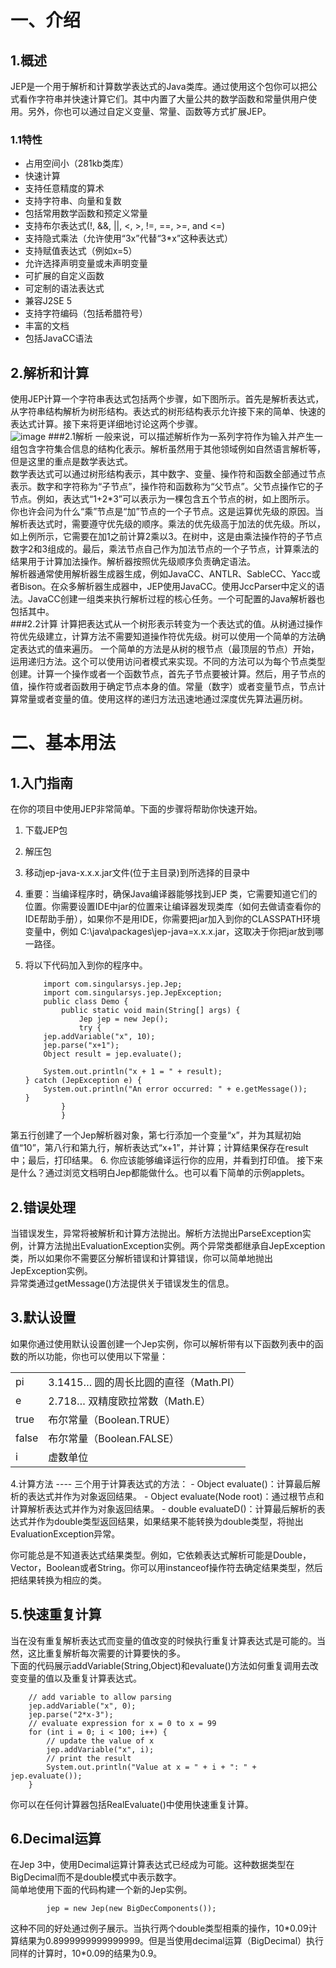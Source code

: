 一、介绍
====
1.概述
----
JEP是一个用于解析和计算数学表达式的Java类库。通过使用这个包你可以把公式看作字符串并快速计算它们。其中内置了大量公共的数学函数和常量供用户使用。另外，你也可以通过自定义变量、常量、函数等方式扩展JEP。
###  1.1特性
- 占用空间小（281kb类库）
- 快速计算
- 支持任意精度的算术
- 支持字符串、向量和复数
- 包括常用数学函数和预定义常量
- 支持布尔表达式(!, &&, ||, <, >, !=, ==, >=, and <=)
- 支持隐式乘法（允许使用“3x”代替“3*x”这种表达式）
- 支持赋值表达式（例如x=5）
- 允许选择声明变量或未声明变量
- 可扩展的自定义函数
- 可定制的语法表达式
- 兼容J2SE 5
- 支持字符编码（包括希腊符号）
- 丰富的文档
- 包括JavaCC语法

2.解析和计算
----
使用JEP计算一个字符串表达式包括两个步骤，如下图所示。首先是解析表达式，从字符串结构解析为树形结构。表达式的树形结构表示允许接下来的简单、快速的表达式计算。接下来将更详细地讨论这两个步骤。  
![image](https://github.com/time-out01/JEP-DOC-CN/blob/master/image/img01.png)
###2.1解析
一般来说，可以描述解析作为一系列字符作为输入并产生一组包含字符集合信息的结构化表示。解析虽然用于其他领域例如自然语言解析等，但是这里的重点是数学表达式。<br>
数学表达式可以通过树形结构表示，其中数字、变量、操作符和函数全部通过节点表示。数字和字符称为“子节点”，操作符和函数称为“父节点”。父节点操作它的子节点。例如，表达式“1+2*3”可以表示为一棵包含五个节点的树，如上图所示。<br>
你也许会问为什么“乘”节点是“加”节点的一个子节点。这是运算优先级的原因。当解析表达式时，需要遵守优先级的顺序。乘法的优先级高于加法的优先级。所以，如上例所示，它需要在加1之前计算2乘以3。在树中，这是由乘法操作符的子节点数字2和3组成的。最后，乘法节点自己作为加法节点的一个子节点，计算乘法的结果用于计算加法操作。解析器按照优先级顺序负责确定语法。<br>
解析器通常使用解析器生成器生成，例如JavaCC、ANTLR、SableCC、Yacc或者Bison。在众多解析器生成器中，JEP使用JavaCC。使用JccParser中定义的语法。JavaCC创建一组类来执行解析过程的核心任务。一个可配置的Java解析器也包括其中。<br>
###2.2计算
计算把表达式从一个树形表示转变为一个表达式的值。从树通过操作符优先级建立，计算方法不需要知道操作符优先级。树可以使用一个简单的方法确定表达式的值来遍历。
一个简单的方法是从树的根节点（最顶层的节点）开始，运用递归方法。这个可以使用访问者模式来实现。不同的方法可以为每个节点类型创建。计算一个操作或者一个函数节点，首先子节点要被计算。然后，用子节点的值，操作符或者函数用于确定节点本身的值。常量（数字）或者变量节点，节点计算常量或者变量的值。使用这样的递归方法迅速地通过深度优先算法遍历树。<br>

二、基本用法
====
1.入门指南
----
在你的项目中使用JEP非常简单。下面的步骤将帮助你快速开始。<br>  

1.  下载JEP包 
2.  解压包
3.  移动jep-java-x.x.x.jar文件(位于主目录)到所选择的目录中
4.  重要：当编译程序时，确保Java编译器能够找到JEP 类，它需要知道它们的位置。你需要设置IDE中jar的位置来让编译器发现类库（如何去做请查看你的IDE帮助手册），如果你不是用IDE，你需要把jar加入到你的CLASSPATH环境变量中，例如 C:\java\packages\jep-java=x.x.x.jar，这取决于你把jar放到哪一路径。
5.  将以下代码加入到你的程序中。<br>
			
			import com.singularsys.jep.Jep;
			import com.singularsys.jep.JepException;
			public class Demo {
				public static void main(String[] args) {
					Jep jep = new Jep();
					try {
			jep.addVariable("x", 10);
			jep.parse("x+1");
			Object result = jep.evaluate();
			
			System.out.println("x + 1 = " + result);
		} catch (JepException e) {
			System.out.println("An error occurred: " + e.getMessage());
		}
				}
			    }
第五行创建了一个Jep解析器对象，第七行添加一个变量“x”，并为其赋初始值“10”，第八行和第九行，解析表达式“x+1”，并计算；计算结果保存在result中；最后，打印结果。
6.  你应该能够编译运行你的应用，并看到打印值。
接下来是什么？通过浏览文档明白Jep都能做什么。也可以看下简单的示例applets。<br>

2.错误处理
----
当错误发生，异常将被解析和计算方法抛出。解析方法抛出ParseException实例，计算方法抛出EvaluationException实例。两个异常类都继承自JepException类，所以如果你不需要区分解析错误和计算错误，你可以简单地抛出JepException实例。<br>
异常类通过getMessage()方法提供关于错误发生的信息。<br>

3.默认设置
----
 如果你通过使用默认设置创建一个Jep实例，你可以解析带有以下函数列表中的函数的所以功能，你也可以使用以下常量：
 <table>
   <tbody>
    <tr>
     <td>pi</td><td>3.1415…&nbsp;圆的周长比圆的直径（Math.PI）</td>
    </tr>
    <tr>
     <td>e</td><td>2.718…&nbsp;双精度欧拉常数（Math.E）</td>
    </tr>
    <tr>
     <td>true</td><td>布尔常量（Boolean.TRUE）</td>
    </tr>
    <tr>
     <td>false</td><td>布尔常量（Boolean.FALSE）</td>
    </tr>
    <tr>
     <td>i</td><td>虚数单位</td>
    </tr>
  </tbody>
 </table>
4.计算方法
----
三个用于计算表达式的方法：
- Object evaluate()：计算最后解析的表达式并作为对象返回结果。
- Object evaluate(Node root)：通过根节点和计算解析表达式并作为对象返回结果。
- double evaluateD()：计算最后解析的表达式并作为double类型返回结果，如果结果不能转换为double类型，将抛出EvaluationException异常。

你可能总是不知道表达式结果类型。例如，它依赖表达式解析可能是Double，Vector，Boolean或者String。你可以用instanceof操作符去确定结果类型，然后把结果转换为相应的类。

5.快速重复计算
----
当在没有重复解析表达式而变量的值改变的时候执行重复计算表达式是可能的。当然，这比重复解析每次需要的计算要快的多。<br>
下面的代码展示addVariable(String,Object)和evaluate()方法如何重复调用去改变变量的值以及重复计算表达式。<br>
		
		// add variable to allow parsing
		jep.addVariable("x", 0);
		jep.parse("2*x-3");
		// evaluate expression for x = 0 to x = 99
		for (int i = 0; i < 100; i++) {
			// update the value of x
			jep.addVariable("x", i);
			// print the result
			System.out.println("Value at x = " + i + ": " + jep.evaluate());
		}
		

 你可以在任何计算器包括RealEvaluate()中使用快速重复计算。<br>

6.Decimal运算
----
 在Jep 3中，使用Decimal运算计算表达式已经成为可能。这种数据类型在BigDecimal而不是double模式中表示数字。<br>
  简单地使用下面的代码构建一个新的Jep实例。<br>
		
		 	jep = new Jep(new BigDecComponents());
		 	

这种不同的好处通过例子展示。当执行两个double类型相乘的操作，10\*0.09计算结果为0.8999999999999999。但是当使用decimal运算（BigDecimal）执行同样的计算时，10\*0.09的结果为0.9。

